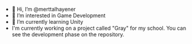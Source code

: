- 👋 Hi, I’m @merttalhayener
- 👀 I’m interested in Game Development
- 🌱 I’m currently learning Unity
- I'm currently working on a project called "Gray" for my school. You can see the development phase on the repository.

<!---
merttalhayener/merttalhayener is a ✨ special ✨ repository because its `README.md` (this file) appears on your GitHub profile.
You can click the Preview link to take a look at your changes.
--->
